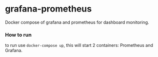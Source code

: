 # grafana-prometheus
Docker compose of grafana and prometheus for dashboard monitoring.

### How to run
to run use `docker-compose up`, this will start 2 containers: Prometheus and Grafana.
